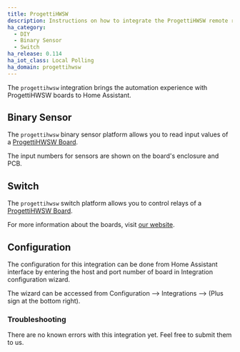 ```yaml
---
title: ProgettiHWSW
description: Instructions on how to integrate the ProgettiHWSW remote relay boards into Home Assistant.
ha_category:
  - DIY
  - Binary Sensor
  - Switch
ha_release: 0.114
ha_iot_class: Local Polling
ha_domain: progettihwsw
---
```


The `progettihwsw` integration brings the automation experience with ProgettiHWSW boards to Home Assistant.

## Binary Sensor

The `progettihwsw` binary sensor platform allows you to read input values of a [ProgettiHWSW Board](http://www.progetti-hw-sw.it/).

The input numbers for sensors are shown on the board's enclosure and PCB.

## Switch

The `progettihwsw` switch platform allows you to control relays of a [ProgettiHWSW Board](http://www.progetti-hw-sw.it/).

For more information about the boards, visit [our website](http://www.progetti-hw-sw.it/).

## Configuration

The configuration for this integration can be done from Home Assistant interface by entering the host and port number of board in Integration configuration wizard.

The wizard can be accessed from Configuration --> Integrations --> (Plus sign at the bottom right).

### Troubleshooting

There are no known errors with this integration yet. Feel free to submit them to us.
